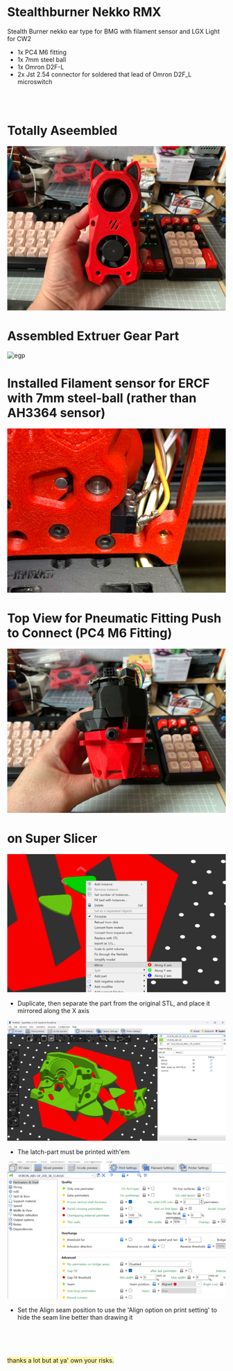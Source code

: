 # Stealthburner Nekko RMX
Stealth Burner nekko ear type for BMG with filament sensor and LGX Light for CW2

- 1x PC4 M6 fitting
- 1x 7mm steel ball
- 1x Omron D2F-L
- 2x Jst 2.54 connector for soldered that lead of Omron D2F_L microswitch

</br></br>
# Totally Aseembled
![afterassembled](https://github.com/ZISQO/Stealthburner_nekko-LGXlite_BMG-CW2/blob/main/image/3.jpg)

# Assembled Extruer Gear Part
![egp](https://github.com/ZISQO/Stealthburner_nekko-LGXlite_BMG-CW2/blob/main/image/1.png)


# Installed Filament sensor for ERCF with 7mm steel-ball (rather than AH3364 sensor)
![steel](https://github.com/ZISQO/Stealthburner_nekko-LGXlite_BMG-CW2/blob/main/image/2.jpg)


# Top View for Pneumatic Fitting Push to Connect (PC4 M6 Fitting)
![top](https://github.com/ZISQO/Stealthburner_nekko-LGXlite_BMG-CW2/blob/main/image/4.jpg)


# on Super Slicer
![ssa](https://github.com/ZISQO/Stealthburner_nekko-LGXlite_BMG-CW2/blob/main/image/a.png)
- Duplicate, then separate the part from the original STL, and place it mirrored along the X axis


![ssa](https://github.com/ZISQO/Stealthburner_nekko-LGXlite_BMG-CW2/blob/main/image/b.png)
- The latch-part must be printed with'em


![ssa](https://github.com/ZISQO/Stealthburner_nekko-LGXlite_BMG-CW2/blob/main/image/c.png)
- Set the Align seam position to use the 'Align option on print setting' to hide the seam line better than drawing it



</br></br></br></br>
<span style='background-color: #fff5b1'>thanks a lot but at ya' own your risks.</span>
